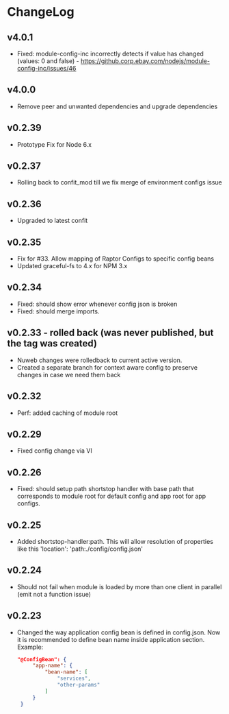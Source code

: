 # ChangeLog

## v4.0.1
* Fixed: module-config-inc incorrectly detects if value has changed (values: 0 and false) - https://github.corp.ebay.com/nodejs/module-config-inc/issues/46

## v4.0.0
* Remove peer and unwanted dependencies and upgrade dependencies

## v0.2.39
* Prototype Fix for Node 6.x

## v0.2.37
* Rolling back to confit_mod till we fix merge of environment configs issue

## v0.2.36
* Upgraded to latest confit

## v0.2.35
* Fix for #33. Allow mapping of Raptor Configs to specific config beans
* Updated graceful-fs to 4.x for NPM 3.x

## v0.2.34
* Fixed: should show error whenever config json is broken
* Fixed: should merge imports.

## v0.2.33 - rolled back (was never published, but the tag was created)
* Nuweb changes were rolledback to current active version.
* Created a separate branch for context aware config to preserve changes in case we need them back

## v0.2.32
* Perf: added caching of module root

## v0.2.29
* Fixed config change via VI

## v0.2.26
* Fixed: should setup path shortstop handler with base path that corresponds to module root for default config and app root for app configs.

## v0.2.25
* Added shortstop-handler:path. This will allow resolution of properties like this 'location': 'path:./config/config.json'

## v0.2.24
* Should not fail when module is loaded by more than one client in parallel (emit not a function issue)

## v0.2.23
* Changed the way application config bean is defined in config.json. Now it is recommended to define bean name inside application section.
   Example:

   ```json
   "@ConfigBean": {
        "app-name": {
            "bean-name": [
                "services",
                "other-params"
            ]
        }
    }
   ```
